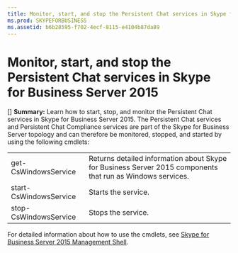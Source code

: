 ```yaml
---
title: Monitor, start, and stop the Persistent Chat services in Skype for Business Server 2015
ms.prod: SKYPEFORBUSINESS
ms.assetid: b6b28595-f702-4ecf-8115-e4104b87da89
---
```



# Monitor, start, and stop the Persistent Chat services in Skype for Business Server 2015
[] **Summary:** Learn how to start, stop, and monitor the Persistent Chat services in Skype for Business Server 2015.
The Persistent Chat services and Persistent Chat Compliance services are part of the Skype for Business Server topology and can therefore be monitored, stopped, and started by using the following cmdlets:
  
    
    


|||
|:-----|:-----|
|get-CsWindowsService  <br/> |Returns detailed information about Skype for Business Server 2015 components that run as Windows services.  <br/> |
|start-CsWindowsService  <br/> |Starts the service.  <br/> |
|stop-CsWindowsService  <br/> |Stops the service.  <br/> |
   


  
    
    

For detailed information about how to use the cmdlets, see  [Skype for Business Server 2015 Management Shell](skype-for-business-server-2015-management-shell.md).
